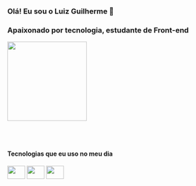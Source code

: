 ### Olá! Eu sou o Luiz Guilherme 👋
### Apaixonado por tecnologia, estudante de Front-end


<div>
  <img height="180em" src="https://github-readme-stats.vercel.app/api?username=GuillhermeDev&show_icons=true&theme=radical"/>
</div>

##

<div style="display: inline_block"></br>
<h4>Tecnologias que eu uso no meu dia</h4>
<img height="30" width="40" src="https://cdn.jsdelivr.net/gh/devicons/devicon/icons/html5/html5-original.svg" />
<img height="30" width="40" src="https://cdn.jsdelivr.net/gh/devicons/devicon/icons/css3/css3-original.svg" />
<img height="30" width="40" src="https://cdn.jsdelivr.net/gh/devicons/devicon/icons/javascript/javascript-original.svg" />
</div>
